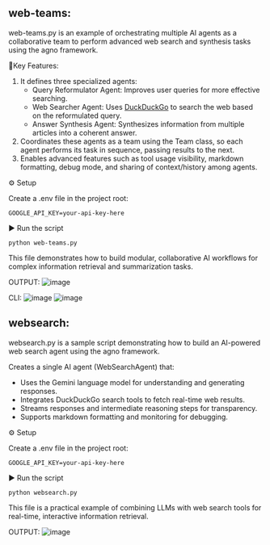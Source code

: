 **web-teams:**
--
web-teams.py is an example of orchestrating multiple AI agents as a collaborative team to perform advanced web search and synthesis tasks using the agno framework.

🔑Key Features:
1. It defines three specialized agents:
    - Query Reformulator Agent: Improves user queries for more effective searching.
    - Web Searcher Agent: Uses [DuckDuckGo](https://duckduckgo.com/) to search the web based on the reformulated query.
    - Answer Synthesis Agent: Synthesizes information from multiple articles into a coherent answer.
2. Coordinates these agents as a team using the Team class, so each agent performs its task in sequence, passing results to the next.
3. Enables advanced features such as tool usage visibility, markdown formatting, debug mode, and sharing of context/history among agents.

⚙️ Setup

Create a .env file in the project root:

```GOOGLE_API_KEY=your-api-key-here```

▶️ Run the script

```python web-teams.py```

This file demonstrates how to build modular, collaborative AI workflows for complex information retrieval and summarization tasks.

OUTPUT:
![image](https://github.com/user-attachments/assets/8c766f3e-cd50-4e10-9492-cb93df02732e)

CLI:
![image](https://github.com/user-attachments/assets/b74a8f84-25de-49f3-8f1f-29452edcbaa7)
![image](https://github.com/user-attachments/assets/288367b6-7393-4af4-9db5-d8b6e41514a4)

**websearch:**
--
websearch.py is a sample script demonstrating how to build an AI-powered web search agent using the agno framework.

Creates a single AI agent (WebSearchAgent) that:
- Uses the Gemini language model for understanding and generating responses.
- Integrates DuckDuckGo search tools to fetch real-time web results.
- Streams responses and intermediate reasoning steps for transparency.
- Supports markdown formatting and monitoring for debugging.

⚙️ Setup

Create a .env file in the project root:

```GOOGLE_API_KEY=your-api-key-here```

▶️ Run the script

```python websearch.py```

This file is a practical example of combining LLMs with web search tools for real-time, interactive information retrieval.

OUTPUT:
![image](https://github.com/user-attachments/assets/29b94b21-5a13-4ba5-a077-78f21d78f175)
